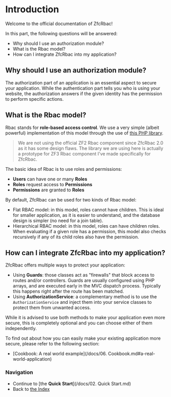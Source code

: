 # Introduction

Welcome to the official documentation of ZfcRbac!

In this part, the following questions will be answered:

* Why should I use an authorization module?
* What is the Rbac model?
* How can I integrate ZfcRbac into my application?

## Why should I use an authorization module?

The authorization part of an application is an essential aspect to secure your application. While the authentication
part tells you who is using your website, the authorization answers if the given identity has the permission to
perform specific actions.

## What is the Rbac model?

Rbac stands for **role-based access control**. We use a very simple (albeit powerful) implementation of this model
through the use of [this PHP library](https://github.com/zf-fr/rbac).

> We are not using the official ZF2 Rbac component since ZfcRbac 2.0 as it has some design flaws. The library we are
using here is actually a prototype for ZF3 Rbac component I've made specifically for ZfcRbac.

The basic idea of Rbac is to use roles and permissions:

* **Users** can have one or many **Roles**
* **Roles** request access to **Permissions**
* **Permissions** are granted to **Roles**

By default, ZfcRbac can be used for two kinds of Rbac model:

* Flat RBAC model: in this model, roles cannot have children. This is ideal for smaller application, as it is easier
to understand, and the database design is simpler (no need for a join table).
* Hierarchical RBAC model: in this model, roles can have children roles. When evaluating if a given role has a
permission, this model also checks recursively if any of its child roles also have the permission.


## How can I integrate ZfcRbac into my application?

ZfcRbac offers multiple ways to protect your application:

* Using **Guards**: those classes act as "firewalls" that block access to routes and/or controllers. Guards are usually
  configured using PHP arrays, and are executed early in the MVC dispatch process. Typically this happens right after
  the route has been matched.
* Using **AuthorizationService**: a complementary method is to use the `AuthorizationService` and inject them into your
  service classes to protect them from unwanted access.

While it is advised to use both methods to make your application even more secure, this is completely optional and you
can choose either of them independently.

To find out about how you can easily make your existing application more secure, please refer to the following section:

* [Cookbook: A real world example](/docs/06. Cookbook.md#a-real-world-application)

### Navigation

* Continue to [the **Quick Start**](/docs/02. Quick Start.md)
* Back to [the Index](/docs/README.md)

